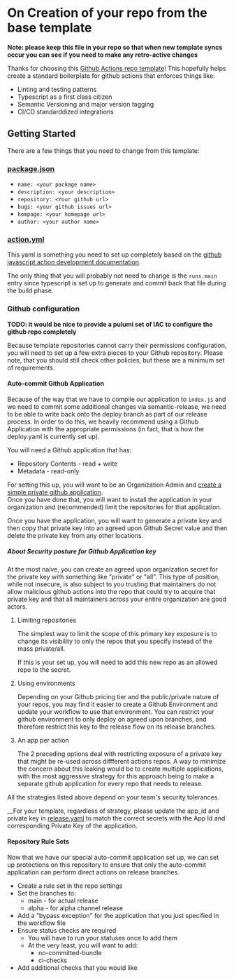 # On Creation of your repo from the base template

**Note: please keep this file in your repo so that when new template syncs occur you can see if you need to make any retro-active changes**

Thanks for choosing this [Github Actions repo template](https://github.com/HanseltimeIndustries/github-actions-template.git)! This hopefully
helps create a standard boilerplate for github actions that enforces things like:

- Linting and testing patterns
- Typescript as a first class citizen
- Semantic Versioning and major version tagging
- CI/CD standarddized integrations

## Getting Started

There are a few things that you need to change from this template:

### [package.json](./package.json)

- `name: <your package name>`
- `description: <your description>`
- `repository: <Your github url>`
- `bugs: <your github issues url>`
- `hompage: <your homepage url>`
- `author: <your author name>`

### [action.yml](./action.yml)

This yaml is something you need to set up completely based on the
[github javascript action development documentation](https://docs.github.com/en/actions/sharing-automations/creating-actions/creating-a-javascript-action).

The only thing that you will probably not need to change is the `runs.main` entry since typescript is set up to generate and
commit back that file during the build phase.

### Github configuration

**TODO: it would be nice to provide a pulumi set of IAC to configure the github repo completely**

Because template repositories cannot carry their permissions configuration, you will need to set up a few extra pieces to your Github repository.
Please note, that you should still check other policies, but these are a minimum set of requirements.

#### Auto-commit Github Application

Because of the way that we have to compile our application to `index.js` and we need to commit some additional changes via semantic-release, we need
to be able to write back onto the deploy branch as part of our release process. In order to do this, we heavily recommend using a Github Application
with the appropriate permissions (in fact, that is how the deploy.yaml is currently set up).

You will need a Github application that has:

- Repository Contents - read + write
- Metadata - read-only

For setting this up, you will want to be an Organization Admin and
[create a simple private github application](https://docs.github.com/en/apps/creating-github-apps).  
Once you have done that, you will want to install the application in your organization and (recommended) limit the repositories for that application.

Once you have the application, you will want to generate a private key and then copy that private key into an agreed upon Github Secret value and then
delete the private key from any other locations.

##### About Security posture for Github Application key

At the most naive, you can create an agreed upon organization secret for the private key with something like "private" or "all". This type of position,
while not insecure, is also subject to you trusting that maintainers do not allow malicious github actions into the repo that could try to acquire that
private key and that all maintainers across your entire organization are good actors.

1. Limiting repositories

   The simplest way to limit the scope of this primary key exposure is to change its visibility to only the repos that you specify instead of the mass private/all.

   If this is your set up, you will need to add this new repo as an allowed repo to the secret.

2. Using environments

   Depending on your Github pricing tier and the public/private nature of your repos, you may find it easier to create a Github Environment and update your workflow to use that environment. You can restrict your github environment to only deploy on agreed upon branches, and therefore restrict this
   key to the release flow on its release branches.

3. An app per action

   The 2 preceding options deal with restricting exposure of a private key that might be re-used across diffferent actions repos. A way to minimize the
   concern about this leaking would be to create multiple applications, with the most aggressive strategy for this approach being to make a separate
   github application for every repo that needs to release.

All the strategies listed above depend on your team's security tolerances.

\_\_For your template, regardless of strategy, please update the app_id and private key in [release.yaml](./.github/workflows/release.yaml) to match the
correct secrets with the App Id and corresponding Private Key of the application.

#### Repository Rule Sets

Now that we have our special auto-commit application set up, we can set up protections on this repository to ensure that only the auto-commit application
can perform direct actions on release branches.

- Create a rule set in the repo settings
- Set the branches to:
  - main - for actual release
  - alpha - for alpha channel release
- Add a "bypass exception" for the application that you just specified in the workflow file
- Ensure status checks are required
  - You will have to run your statuses once to add them
  - At the very least, you will want to add:
    - no-committed-bundle
    - ci-checks
- Add additional checks that you would like

